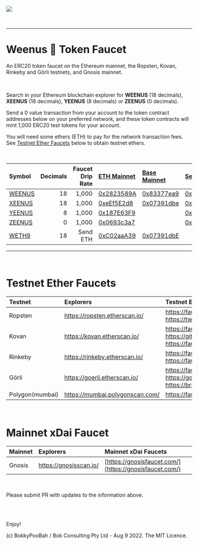 <kbd><img src="images/PrincessLeiaPeachExpelsARainbowBigBang-WeenusTokenFaucet.png" /></kbd>

<br />

<hr />

# Weenus 💪 Token Faucet

An ERC20 token faucet on the Ethereum mainnet, the Ropsten, Kovan, Rinkeby and Görli testnets, and Gnosis mainnet.

<br />

Search in your Ethereum blockchain explorer for **WEENUS** (18 decimals), **XEENUS** (18 decimals), **YEENUS** (8 decimals) or **ZEENUS** (0 decimals).

Send a 0 value transaction from your account to the token contract addresses below on your preferred network, and these token contracts will mint 1,000 ERC20 test tokens for your account.

You will need some ethers (ETH) to pay for the network transaction fees. See [Testnet Ether Faucets](#testnet-ether-faucets) below to obtain testnet ethers.

<br />

Symbol | Decimals | Faucet Drip Rate | [ETH Mainnet](https://etherscan.io/) | [Base Mainnet](https://basescan.org/) | [Sepolia](https://sepolia.etherscan.io/) | [Görli](https://goerli.etherscan.io/) | [Gnosis](https://gnosisscan.io/) | [Polygon(mumbai)](https://mumbai.polygonscan.com/)
:----- | --------:| ----------------:|:------- |:------- |:----- |:----- |:----- |:-----
[WEENUS](contracts/WeenusToken.sol) | 18 | 1,000 | [0x2823589A](https://etherscan.io/address/0x2823589Ae095D99bD64dEeA80B4690313e2fB519#code) | [0x83377ea9](https://basescan.org/address/0x83377ea907a08baC9320cE6330993EcabBB48578#code) | [0x7439E9Bb](https://sepolia.etherscan.io/address/0x7439E9Bb6D8a84dd3A23fe621A30F95403F87fB9#code) | [0xaFF4481D](https://goerli.etherscan.io/address/0xaFF4481D10270F50f203E0763e2597776068CBc5#code) | [0xE6421E9a](https://gnosisscan.io/address/0xE6421E9aF92aca6a81C9fD0BAbacE4a9c5691c60/contracts) | [0xB293DfbD](https://mumbai.polygonscan.com/address/0xB293DfbDAfdE43cd79B54F98214402ffa895d056)
[XEENUS](contracts/XeenusToken.sol) | 18 | 1,000 | [0xeEf5E2d8](https://etherscan.io/address/0xeEf5E2d8255E973d587217f9509B416b41CA5870#code) | [0x07391dbe](https://basescan.org/address/0x07391dbe03e7a0dea0fce6699500da081537b6c3#code) | [0xc21d9767](https://sepolia.etherscan.io/address/0xc21d97673B9E0B3AA53a06439F71fDc1facE393B#code) | [0x022E292b](https://goerli.etherscan.io/address/0x022E292b44B5a146F2e8ee36Ff44D3dd863C915c#code) | [0xB6D06c9b](https://blockscout.com/poa/xdai/address/0xB6D06c9b5C4a65f389796CB713D04ac8Da6fAA01/contracts) | [0x2b3Ea076](https://mumbai.polygonscan.com/address/0x2b3Ea07688fc89cf5cD752f61D287C1570379538)
[YEENUS](contracts/YeenusToken.sol) |  8 | 1,000 | [0x187E63F9](https://etherscan.io/address/0x187E63F9eBA692A0ac98d3edE6fEb870AF0079e1#code) | | [0x93fCA4c6](https://sepolia.etherscan.io/address/0x93fCA4c6E2525C09c95269055B46f16b1459BF9d#code) | [0xc6fDe3FD](https://goerli.etherscan.io/address/0xc6fDe3FD2Cc2b173aEC24cc3f267cb3Cd78a26B7#code) | [0x0257f5d2](https://blockscout.com/poa/xdai/address/0x0257f5d2f23E41aB39F6016BF3B0010955E5F596/contracts) | [0x0e427E5a](https://mumbai.polygonscan.com/address/0x0e427E5aa094A5b7ab455383Df2C56Dae53612B0)
[ZEENUS](contracts/ZeenusToken.sol) |  0 | 1,000 | [0x0693c3a7](https://etherscan.io/address/0x0693c3a780A0a757E803a4BD76bCf43d438f8806#code) | | [0xe9EF74A6](https://sepolia.etherscan.io/address/0xe9EF74A6568E9f0e42a587C9363C9BcC582dcC6c#code) | [0x1f9061B9](https://goerli.etherscan.io/address/0x1f9061B953bBa0E36BF50F21876132DcF276fC6e#code) | [0x81F4Ce55](https://blockscout.com/poa/xdai/address/0x81F4Ce556E4b47748ad2Ab8878FeE5054CbAB7a2/contracts) | [0x9B20B6C3](https://mumbai.polygonscan.com/address/0x9B20B6C3A60C7B5740d62A3Dcda3713Cb5435e6D)
[WETH9](https://etherscan.io/address/0xC02aaA39b223FE8D0A0e5C4F27eAD9083C756Cc2#code) | 18 | Send ETH | [0xC02aaA39](https://etherscan.io/address/0xC02aaA39b223FE8D0A0e5C4F27eAD9083C756Cc2#code) | [0x07391dbE](https://sepolia.etherscan.io/address/0x07391dbE03e7a0DEa0fce6699500da081537B6c3#code) | | |

<hr />

<br />

# Testnet Ether Faucets

Testnet   | Explorers                     | Testnet ETH Faucets
:-------- |:----------------------------- |:-------------------------
Ropsten   | https://ropsten.etherscan.io/ | https://faucet.metamask.io/<br />https://twitter.com/BokkyPooBah/status/1099498823699714048
Kovan     | https://kovan.etherscan.io/   | https://faucet.kovan.network/<br />https://github.com/kovan-testnet/faucet<br />https://faucet.kovan.radarrelay.com/
Rinkeby   | https://rinkeby.etherscan.io/ | https://faucet.metamask.io/<br />https://faucet.rinkeby.io/
Görli     | https://goerli.etherscan.io/  | https://faucet.goerli.mudit.blog/<br />https://goerli-faucet.slock.it/<br />https://bridge.goerli.com/
Polygon(mumbai)     | https://mumbai.polygonscan.com/  | https://faucet.polygon.technology/

<br />

# Mainnet xDai Faucet

Mainnet   | Explorers                     | Mainnet xDai Faucets
:-------- |:----------------------------- |:-------------------------
Gnosis   | https://gnosisscan.io/ | [https://gnosisfaucet.com/](https://gnosisfaucet.com/)

<br />

Please submit PR with updates to the information above.

<br />

<br />

Enjoy!

(c) BokkyPooBah / Bok Consulting Pty Ltd - Aug 9 2022. The MIT Licence.
